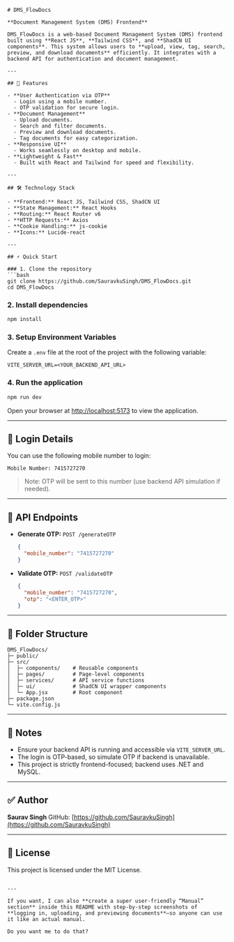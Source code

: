 ````
# DMS_FlowDocs

**Document Management System (DMS) Frontend**

DMS_FlowDocs is a web-based Document Management System (DMS) frontend built using **React JS**, **Tailwind CSS**, and **ShadCN UI components**. This system allows users to **upload, view, tag, search, preview, and download documents** efficiently. It integrates with a backend API for authentication and document management.

---

## 📂 Features

- **User Authentication via OTP**
  - Login using a mobile number.
  - OTP validation for secure login.
- **Document Management**
  - Upload documents.
  - Search and filter documents.
  - Preview and download documents.
  - Tag documents for easy categorization.
- **Responsive UI**
  - Works seamlessly on desktop and mobile.
- **Lightweight & Fast**
  - Built with React and Tailwind for speed and flexibility.

---

## 🛠️ Technology Stack

- **Frontend:** React JS, Tailwind CSS, ShadCN UI
- **State Management:** React Hooks
- **Routing:** React Router v6
- **HTTP Requests:** Axios
- **Cookie Handling:** js-cookie
- **Icons:** Lucide-react

---

## ⚡ Quick Start

### 1. Clone the repository
```bash
git clone https://github.com/SauravkuSingh/DMS_FlowDocs.git
cd DMS_FlowDocs
````

### 2. Install dependencies

```bash
npm install
```

### 3. Setup Environment Variables

Create a `.env` file at the root of the project with the following variable:

```
VITE_SERVER_URL=<YOUR_BACKEND_API_URL>
```

### 4. Run the application

```bash
npm run dev
```

Open your browser at [http://localhost:5173](http://localhost:5173) to view the application.

---

## 👤 Login Details

You can use the following mobile number to login:

```
Mobile Number: 7415727270
```

> Note: OTP will be sent to this number (use backend API simulation if needed).

---

## 🔗 API Endpoints

* **Generate OTP:** `POST /generateOTP`

  ```json
  {
    "mobile_number": "7415727270"
  }
  ```

* **Validate OTP:** `POST /validateOTP`

  ```json
  {
    "mobile_number": "7415727270",
    "otp": "<ENTER_OTP>"
  }
  ```

---

## 📝 Folder Structure

```
DMS_FlowDocs/
├─ public/
├─ src/
│  ├─ components/    # Reusable components
│  ├─ pages/         # Page-level components
│  ├─ services/      # API service functions
│  ├─ ui/            # ShadCN UI wrapper components
│  └─ App.jsx        # Root component
├─ package.json
└─ vite.config.js
```

---

## 📌 Notes

* Ensure your backend API is running and accessible via `VITE_SERVER_URL`.
* The login is OTP-based, so simulate OTP if backend is unavailable.
* This project is strictly frontend-focused; backend uses .NET and MySQL.

---

## ✅ Author

**Saurav Singh**
GitHub: [https://github.com/SauravkuSingh](https://github.com/SauravkuSingh)

---

## 📄 License

This project is licensed under the MIT License.

```

---

If you want, I can also **create a super user-friendly “Manual” section** inside this README with step-by-step screenshots of **logging in, uploading, and previewing documents**—so anyone can use it like an actual manual.  

Do you want me to do that?
```
